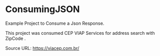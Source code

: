 # ConsumingJSON
Example Project to Consume a Json Response.

This project was consumed CEP VIAP ​​Services for address search with ZipCode .

Source URL: https://viacep.com.br/
